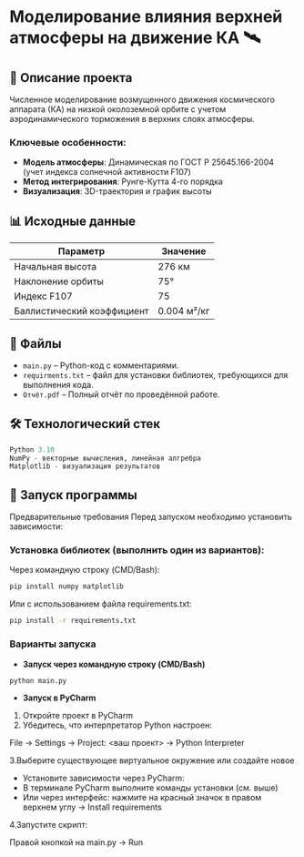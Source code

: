 # Моделирование влияния верхней атмосферы на движение КА 🛰️

## 📌 Описание проекта
Численное моделирование возмущенного движения космического аппарата (КА) на низкой околоземной орбите с учетом аэродинамического торможения в верхних слоях атмосферы.

### Ключевые особенности:
- **Модель атмосферы**: Динамическая по ГОСТ Р 25645.166-2004 (учет индекса солнечной активности F107)
- **Метод интегрирования**: Рунге-Кутта 4-го порядка
- **Визуализация**: 3D-траектория и график высоты 
 

## 📊 Исходные данные
| Параметр               | Значение       |
|------------------------|----------------|
| Начальная высота       | 276 км         |
| Наклонение орбиты      | 75°            |
| Индекс F107            | 75             |
| Баллистический коэффициент | 0.004 м²/кг |

## 📂 Файлы
- `main.py` – Python-код с комментариями.  
- `requirments.txt` – файл для установки библиотек, требующихся для выполнения кода.  
- `Отчёт.pdf` – Полный отчёт по проведённой работе.  

## 🛠 Технологический стек
```python
Python 3.10
NumPy - векторные вычисления, линейная алгребра
Matplotlib - визуализация результатов
```

## 🚀 Запуск программы
Предварительные требования
Перед запуском необходимо установить зависимости:

### Установка библиотек (выполнить один из вариантов):
Через командную строку (CMD/Bash):
```bash
pip install numpy matplotlib
```
Или с использованием файла requirements.txt:
```bash
pip install -r requirements.txt
```
### Варианты запуска
- **Запуск через командную строку (CMD/Bash)**
```bash
python main.py
```
- **Запуск в PyCharm**
1. Откройте проект в PyCharm
2. Убедитесь, что интерпретатор Python настроен:

File → Settings → Project: <ваш проект> → Python Interpreter

3.Выберите существующее виртуальное окружение или создайте новое

- Установите зависимости через PyCharm:
- В терминале PyCharm выполните команды установки (см. выше)
- Или через интерфейс: нажмите на красный значок в правом верхнем углу → Install requirements

4.Запустите скрипт:

Правой кнопкой на main.py → Run
